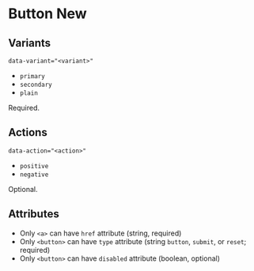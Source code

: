 # Button New

## Variants

`data-variant="<variant>"`

- `primary`
- `secondary`
- `plain`

Required.

## Actions

`data-action="<action>"`

- `positive`
- `negative`

Optional.

## Attributes

- Only `<a>` can have `href` attribute (string, required)
- Only `<button>` can have `type` attribute (string `button`, `submit`, or `reset`; required)
- Only `<button>` can have `disabled` attribute (boolean, optional)
